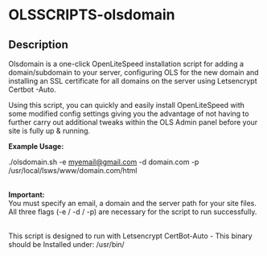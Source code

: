 # OLSSCRIPTS-olsdomain

Description
--------

Olsdomain is a one-click OpenLiteSpeed installation script for adding a domain/subdomain to your server, configuring OLS for the new domain and installing an SSL certificate for all domains on the server using Letsencrypt Certbot -Auto. 

Using this script, you can quickly and easily install OpenLiteSpeed with some modified config settings giving you the advantage of not having to further carry out additional tweaks within the OLS Admin panel before your site is fully up & running.


<b>Example Usage:</b>

./olsdomain.sh -e myemail@gmail.com -d domain.com -p /usr/local/lsws/www/domain.com/html

<br><b>Important:</b>
<br>You must specify an email, a domain and the server path for your site files. <br>All three flags (-e / -d / -p) are necessary for the script to run successfully.

<br>This script is designed to run with Letsencrypt CertBot-Auto - This binary should be Installed under: /usr/bin/
